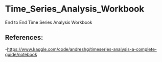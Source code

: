 # Time_Series_Analysis_Workbook
End to End Time Series Analysis Workbook

## References:
-https://www.kaggle.com/code/andreshg/timeseries-analysis-a-complete-guide/notebook
